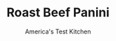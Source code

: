 ---
layout: ../../layouts/MarkdownPostLayout.astro
title: Roast Beef Panini
author: America's Test Kitchen
pubDate: 2023-03-15
description: "Weighing down the sandwiches with a heavy Dutch oven makes these panini possible without a panini press."
image_url: https://res.cloudinary.com/hksqkdlah/image/upload/ar_1:1,c_fill,dpr_2.0,f_auto,fl_lossy.progressive.strip_profile,g_faces:auto,q_auto:low,w_344/34453_sfs-roastbeefpanini-70
tags: ["Main Courses","Beef","Weeknight","Sandwiches"]
calories: 2095
protein: 24
carbohydrates: 37
fats: 
fiber: 3
ingredients: ["1/4 cup plus 4 teaspoons, mayonnaise","1 tablespoon, spicy brown mustard","1 tablespoon, prepared horseradish, drained",", Salt and pepper","2 cups (5 1/2 ounces) shredded green, coleslaw mix","1/2 small, red onion, sliced thin","8 slices, hearty pumpernickel rye sandwich bread","8 thin slices, deli smoked gouda cheese (4 ounces)","8 ounces thinly sliced, deli roast beef","1/2 cup, dill pickle chips, patted dry"]
serves: 4
time: "30 minutes"
instructions: ["Combine 1/4 cup mayonnaise, mustard, horseradish, 1/4 teaspoon salt, and 1/4 teaspoon pepper in large bowl. Add coleslaw mix and onion; toss to combine and set aside.","Brush 1 side of each slice of bread with 1/2 teaspoon mayonnaise and arrange, mayonnaise side down, on cutting board. Divide gouda, roast beef, pickles, and coleslaw mixture among 4 slices of bread. Top with remaining bread, mayonnaise side up.","Heat grill pan or large nonstick skillet over medium heat for 1 minute. Place 2 sandwiches in pan and weigh down with Dutch oven. Cook until exteriors are golden brown and cheese is melted, about 2 minutes per side. Repeat with remaining 2 sandwiches. Serve."]
nutrition: ["607 mg Potassium","397 mg Phosphorus","309 mg Calcium","3 mg Iron","54 mg Magnesium","1416 mg Sodium","3 mg Zinc","30 g Fat","6 mg Niacin (B3)","8 g Monounsaturated","12 g Polyunsaturated","7 mg Vitamin C","70 mg Cholesterol","9 g Saturated","3 g Fiber","11 µg Folic acid","51 µg Folate (food)","9 g Sugars","36 µg Vitamin K","131 g Water","37 g Carbs","71 µg Folate equivalent (total)","24 g Protein","1 µg Vitamin B12","60 µg Vitamin A","523 kcal Energy","2095 calories"]
notes: "Buy refrigerated prepared horseradish, not the shelf-stable kind, which contains preservatives and additives."
---